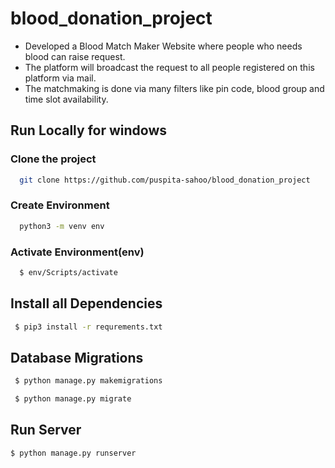 # blood_donation_project

- Developed a Blood Match Maker Website where people who needs blood can raise request.
- The platform will broadcast the request to all people registered on this platform via mail.
- The matchmaking is done via many filters like pin code, blood group and time slot availability.


## Run Locally for windows


### Clone the project


```bash
  git clone https://github.com/puspita-sahoo/blood_donation_project
```

### Create Environment

```bash
  python3 -m venv env
```
### Activate Environment(env)

```bash
  $ env/Scripts/activate
```


## Install all Dependencies


```bash
 $ pip3 install -r requrements.txt
```

## Database Migrations


```bash
 $ python manage.py makemigrations

```
```bash
 $ python manage.py migrate
```

## Run Server

```bash
$ python manage.py runserver
```

















